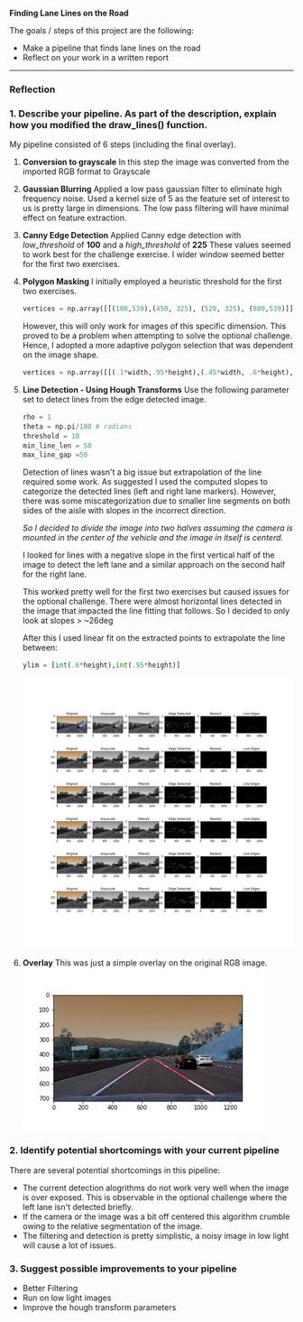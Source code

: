 **Finding Lane Lines on the Road**

The goals / steps of this project are the following:
* Make a pipeline that finds lane lines on the road
* Reflect on your work in a written report


[//]: # (Image References)

[image1]: ./processing.jpg 
[image2]: ./Processed0.jpg 

---

### Reflection

### 1. Describe your pipeline. As part of the description, explain how you modified the draw_lines() function.

My pipeline consisted of 6 steps (including the final overlay). 
1. **Conversion to grayscale**
    In this step the image was converted from the imported RGB format to Grayscale
2. **Gaussian Blurring**
    Applied a low pass gaussian filter to eliminate high frequency noise. Used a kernel size of 5 as the feature set of interest to us is pretty large in dimensions. The low pass filtering will have minimal effect on feature extraction.
3. **Canny Edge Detection**
    Applied Canny edge detection with *low_threshold* of **100** and a *high_threshold* of **225**
    These values seemed to work best for the challenge exercise. I wider window seemed better for the first two exercises.
4. **Polygon Masking**
    I initially employed a heuristic threshold for the first two exercises. 
    ```python
    vertices = np.array([[(100,539),(450, 325), (520, 325), (880,539)]], dtype=np.int32)
    ```
    However, this will only work for images of this specific dimension. This proved to be a problem when attempting to solve the optional challenge. Hence, I adopted a more adaptive polygon selection that was dependent on the image shape.
    ```python
    vertices = np.array([[(.1*width,.95*height),(.45*width, .6*height), (.55*width, .6*height), (.9*width,.95*height)]], dtype=np.int32)
    ```
5. **Line Detection - Using Hough Transforms**
    Use the following parameter set to detect lines from the edge detected image. 
    ```python
    rho = 1
    theta = np.pi/180 # radians
    threshold = 10
    min_line_len = 50
    max_line_gap =50
    ```
    Detection of lines wasn't a big issue but extrapolation of the line required some work. As suggested I used the computed slopes to categorize the detected lines (left and right lane markers). However, there was some miscategorization due to smaller line segments on both sides of the aisle with slopes in the incorrect direction. 
    
    *So I decided to divide the image into two halves assuming the camera is mounted in the center of the vehicle and the image in itself is centerd.* 

    I looked for lines with a negative slope in the first vertical half of the image to detect the left lane and a similar approach on the second half for the right lane.

    This worked pretty well for the first two exercises but caused issues for the optional challenge. There were almost horizontal lines detected in the image that impacted the line fitting that follows. So I decided to only look at slopes > ~26deg

    After this I used linear fit on the extracted points to extrapolate the line between:
    ```python
    ylim = [int(.6*height),int(.95*height)]
    ```
    ![Intermediate Processing Results][image1]
6. **Overlay**
    This was just a simple overlay on the original RGB image.
    ![Processed Result][image2]


### 2. Identify potential shortcomings with your current pipeline


There are several potential shortcomings in this pipeline:
* The current detection alogrithms do not work very well when the image is over exposed. This is observable in the optional challenge where the left lane isn't detected briefly.
* If the camera or the image was a bit off centered this algorithm crumble owing to the relative segmentation of the image. 
* The filtering and detection is pretty simplistic, a noisy image in low light will cause a lot of issues.


### 3. Suggest possible improvements to your pipeline

* Better Filtering
* Run on low light images
* Improve the hough transform parameters
